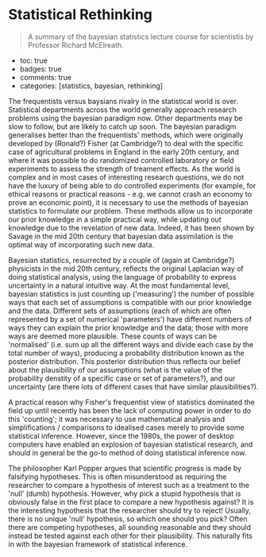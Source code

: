 # Statistical Rethinking
> A summary of the bayesian statistics lecture course for scientistis by Professor Richard McElreath.

- toc: true 
- badges: true
- comments: true
- categories: [statistics, bayesian, rethinking]
<!-- - image: images/chart-preview.png -->

The frequentists versus baysians rivalry in the statistical world is over.  Statistical departments across the world generally approach research problems using the bayesian paradigm now.  Other departments may be slow to follow, but are likely to catch up soon.  The bayesian paradigm generalises better than the frequentists' methods, which were originally developed by (Ronald?) Fisher (at Cambridge?) to deal with the specific case of agricultural problems in England in the early 20th century, and where it was possible to do randomized controlled laboratory or field experiments to assess the strength of treament effects.  As the world is complex and in most cases of interesting research questions, we do not have the luxury of being able to do controlled experiments (for example, for ethical reasons or practical reasons - e.g. we cannot crash an economy to prove an economic point), it is necessary to use the methods of bayesian statistics to formulate our problem.  These methods allow us to incorporate our prior knowledge in a simple practical way, while updating out knowledge due to the revelation of new data.  Indeed, it has been shown by Savage in the mid 20th century that bayesian data assimilation is the optimal way of incorporating such new data.  

Bayesian statistics, resurrected by a couple of (again at Cambridge?) physicists in the mid 20th century, reflects the original Laplacian way of doing statistical analysis, using the language of probability to express uncertainty in a natural intuitive way.  At the most fundamental level, bayesian statistics is just counting up ('measuring') the number of possible ways that each set of assumptions is compatible with our prior knowledge and the data.  Different sets of assumptions (each of which are often represented by a set of numerical 'parameters') have different numbers of ways they can explain the prior knowledge and the data; those with more ways are deemed more plausible.  These counts of ways can be 'normalised' (i.e. sum up all the different ways and divide each case by the total number of ways), producing a probability distribution known as the posterior distribution.  This posterior distribution thus reflects our belief about the plausibility of our assumptions (what is the value of the probability denstity of a specific case or set of parameters?), and our uncertainty (are there lots of different cases that have similar plausibilities?).

A practical reason why Fisher's frequentist view of statistics dominated the field up until recently has been the lack of computing power in order to do this 'counting'; it was necessary to use mathematical analysis and simplifications / comparisons to idealised cases merely to provide some statistical inference.  However, since the 1980s, the power of desktop computers have enabled an explosion of bayesian statistical research, and should in general be the go-to method of doing statistical inference now.

The philosopher Karl Popper  argues that scientific progress is made by falsifying hypotheses.  This is often misunderstood as requiring the researcher to compare a hypothesis of interest such as a treatment to the 'null' (dumb) hypothesis.  However, why pick a stupid hypothesis that is obviously false in the first place to compare a new hypothesis against?  It is the interesting hypothesis that the researcher should try to reject!  Usually, there is no unique 'null' hypothesis, so which one should you pick?  Often there are competing hypotheses, all sounding reasonable and they should instead be tested against each other for their plausibility.  This naturally fits in with the bayesian framework of statistical inference.